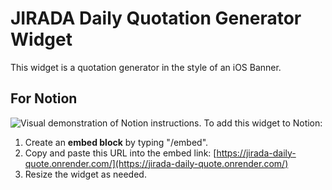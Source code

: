 # JIRADA Daily Quotation Generator Widget
This widget is a quotation generator in the style of an iOS Banner.

## For Notion
![Visual demonstration of Notion instructions.](https://github.com/airada/jirada-daily-quote/tree/master/public/assets/img/setup.gif)
To add this widget to Notion:
1. Create an **embed block** by typing "/embed".
2. Copy and paste this URL into the embed link: [https://jirada-daily-quote.onrender.com/](https://jirada-daily-quote.onrender.com/)
3. Resize the widget as needed.


